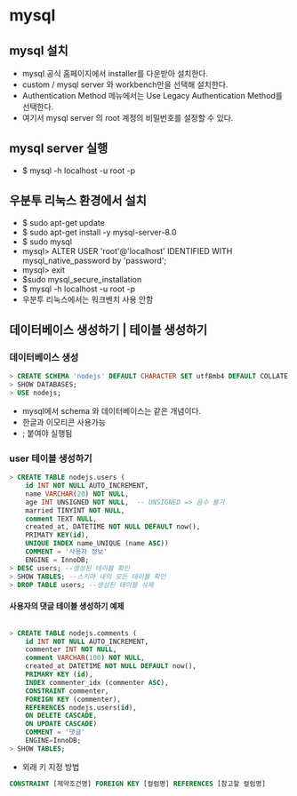 # mysql

## mysql 설치

- mysql 공식 홈페이지에서 installer를 다운받아 설치한다.
- custom / mysql server 와 workbench만을 선택해 설치한다.
- Authentication Method 메뉴에서는 Use Legacy Authentication Method를 선택한다.
- 여기서 mysql server 의 root 계정의 비밀번호를 설정할 수 있다.

## mysql server 실행

- $ mysql -h localhost -u root -p

## 우분투 리눅스 환경에서 설치

- $ sudo apt-get update
- $ sudo apt-get install -y mysql-server-8.0
- $ sudo mysql
- mysql> ALTER USER 'root'@'localhost' IDENTIFIED WITH mysql_native_password by 'password';
- mysql> exit
- $sudo mysql_secure_installation
- $ mysql -h localhost -u root -p
- 우분투 리눅스에서는 워크벤치 사용 안함

## 데이터베이스 생성하기 | 테이블 생성하기

### 데이터베이스 생성

```SQL
> CREATE SCHEMA 'nodejs' DEFAULT CHARACTER SET utf8mb4 DEFAULT COLLATE utf8mb4_general_ci;
> SHOW DATABASES;
> USE nodejs;
```

- mysql에서 schema 와 데이터베이스는 같은 개념이다.
- 한글과 이모티콘 사용가능
- ; 붙여야 실행됨

### user 테이블 생성하기

```sql
> CREATE TABLE nodejs.users (
    id INT NOT NULL AUTO_INCREMENT,
    name VARCHAR(20) NOT NULL,
    age INT UNSIGNED NOT NULL,  -- UNSIGNED => 음수 불가
    married TINYINT NOT NULL,
    comment TEXT NULL,
    created_at, DATETIME NOT NULL DEFAULT now(),
    PRIMATY KEY(id),
    UNIQUE INDEX name_UNIQUE (name ASC)) 
    COMMENT = '사용자 정보'
    ENGINE = InnoDB;
> DESC users; --생성된 테이블 확인
> SHOW TABLES; --스키마 내의 모든 테이블 확인
> DROP TABLE users; --생성된 테이블 삭제
```

#### 사용자의 댓글 테이블 생성하기 예제

```sql

> CREATE TABLE nodejs.comments (
    id INT NOT NULL AUTO_INCREMENT,
    commenter INT NOT NULL,
    comment VARCHAR(100) NOT NULL,
    created_at DATETIME NOT NULL DEFAULT now(),
    PRIMARY KEY (id),
    INDEX commenter_idx (commenter ASC),
    CONSTRAINT commenter,
    FOREIGN KEY (commenter),
    REFERENCES nodejs.users(id),
    ON DELETE CASCADE,
    ON UPDATE CASCADE)
    COMMENT = '댓글'
    ENGINE=InnoDB;
> SHOW TABLES;
```

- 외래 키 지정 방법

```sql
CONSTRAINT [제약조건명] FOREIGN KEY [컬럼명] REFERENCES [참고할 컬럼명]
```
